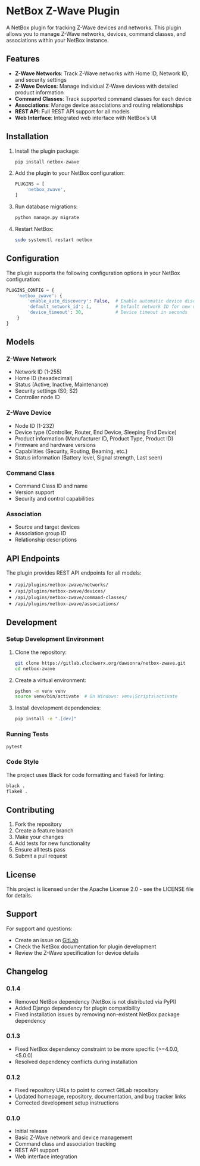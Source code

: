 # NetBox Z-Wave Plugin

A NetBox plugin for tracking Z-Wave devices and networks. This plugin allows you to manage Z-Wave networks, devices, command classes, and associations within your NetBox instance.

## Features

- **Z-Wave Networks**: Track Z-Wave networks with Home ID, Network ID, and security settings
- **Z-Wave Devices**: Manage individual Z-Wave devices with detailed product information
- **Command Classes**: Track supported command classes for each device
- **Associations**: Manage device associations and routing relationships
- **REST API**: Full REST API support for all models
- **Web Interface**: Integrated web interface with NetBox's UI

## Installation

1. Install the plugin package:
   ```bash
   pip install netbox-zwave
   ```

2. Add the plugin to your NetBox configuration:
   ```python
   PLUGINS = [
       'netbox_zwave',
   ]
   ```

3. Run database migrations:
   ```bash
   python manage.py migrate
   ```

4. Restart NetBox:
   ```bash
   sudo systemctl restart netbox
   ```

## Configuration

The plugin supports the following configuration options in your NetBox configuration:

```python
PLUGINS_CONFIG = {
    'netbox_zwave': {
        'enable_auto_discovery': False,  # Enable automatic device discovery
        'default_network_id': 1,         # Default network ID for new devices
        'device_timeout': 30,            # Device timeout in seconds
    }
}
```

## Models

### Z-Wave Network
- Network ID (1-255)
- Home ID (hexadecimal)
- Status (Active, Inactive, Maintenance)
- Security settings (S0, S2)
- Controller node ID

### Z-Wave Device
- Node ID (1-232)
- Device type (Controller, Router, End Device, Sleeping End Device)
- Product information (Manufacturer ID, Product Type, Product ID)
- Firmware and hardware versions
- Capabilities (Security, Routing, Beaming, etc.)
- Status information (Battery level, Signal strength, Last seen)

### Command Class
- Command Class ID and name
- Version support
- Security and control capabilities

### Association
- Source and target devices
- Association group ID
- Relationship descriptions

## API Endpoints

The plugin provides REST API endpoints for all models:

- `/api/plugins/netbox-zwave/networks/`
- `/api/plugins/netbox-zwave/devices/`
- `/api/plugins/netbox-zwave/command-classes/`
- `/api/plugins/netbox-zwave/associations/`

## Development

### Setup Development Environment

1. Clone the repository:
   ```bash
   git clone https://gitlab.clockworx.org/dawsonra/netbox-zwave.git
   cd netbox-zwave
   ```

2. Create a virtual environment:
   ```bash
   python -m venv venv
   source venv/bin/activate  # On Windows: venv\Scripts\activate
   ```

3. Install development dependencies:
   ```bash
   pip install -e ".[dev]"
   ```

### Running Tests

```bash
pytest
```

### Code Style

The project uses Black for code formatting and flake8 for linting:

```bash
black .
flake8 .
```

## Contributing

1. Fork the repository
2. Create a feature branch
3. Make your changes
4. Add tests for new functionality
5. Ensure all tests pass
6. Submit a pull request

## License

This project is licensed under the Apache License 2.0 - see the LICENSE file for details.

## Support

For support and questions:
- Create an issue on [GitLab](https://gitlab.clockworx.org/dawsonra/netbox-zwave/issues)
- Check the NetBox documentation for plugin development
- Review the Z-Wave specification for device details

## Changelog

### 0.1.4
- Removed NetBox dependency (NetBox is not distributed via PyPI)
- Added Django dependency for plugin compatibility
- Fixed installation issues by removing non-existent NetBox package dependency

### 0.1.3
- Fixed NetBox dependency constraint to be more specific (>=4.0.0,<5.0.0)
- Resolved dependency conflicts during installation

### 0.1.2
- Fixed repository URLs to point to correct GitLab repository
- Updated homepage, repository, documentation, and bug tracker links
- Corrected development setup instructions

### 0.1.0
- Initial release
- Basic Z-Wave network and device management
- Command class and association tracking
- REST API support
- Web interface integration
